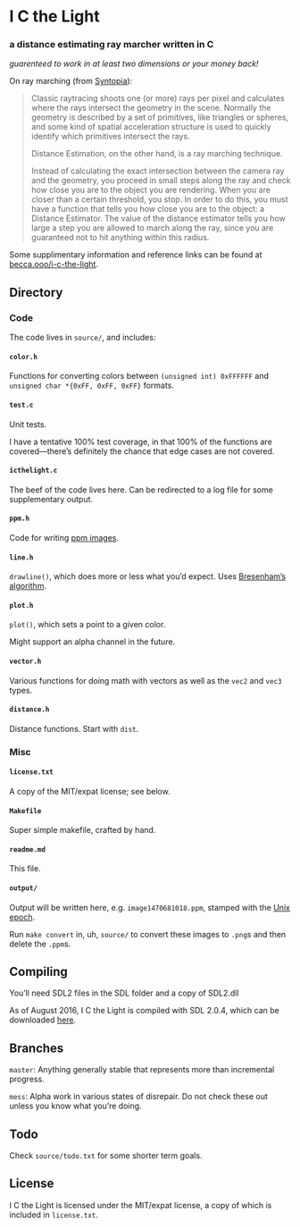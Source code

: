 # I C the Light

### a distance estimating ray marcher written in C

*guarenteed to work in at least two dimensions or your money back!*

On ray marching (from [Syntopia](http://blog.hvidtfeldts.net/index.php/2011/06/distance-estimated-3d-fractals-part-i/)):

> Classic raytracing shoots one (or more) rays per pixel and calculates where the
> rays intersect the geometry in the scene. Normally the geometry is described by
> a set of primitives, like triangles or spheres, and some kind of spatial
> acceleration structure is used to quickly identify which primitives intersect
> the rays.
>
> Distance Estimation, on the other hand, is a ray marching technique.
>
> Instead of calculating the exact intersection between the camera ray and the
> geometry, you proceed in small steps along the ray and check how close you are
> to the object you are rendering. When you are closer than a certain threshold,
> you stop. In order to do this, you must have a function that tells you how
> close you are to the object: a Distance Estimator. The value of the distance
> estimator tells you how large a step you are allowed to march along the ray,
> since you are guaranteed not to hit anything within this radius.

Some supplimentary information and reference links can be found at [becca.ooo/i-c-the-light](https://becca.ooo/i-c-the-light/).

## Directory

### Code

The code lives in `source/`, and includes:

#### `color.h`

Functions for converting colors between `(unsigned int) 0xFFFFFF` and `unsigned char *{0xFF, 0xFF, 0xFF}` formats.

#### `test.c`

Unit tests.

I have a tentative 100% test coverage, in that 100% of the functions are covered—there’s definitely the chance that edge cases are not covered.

#### `icthelight.c`

The beef of the code lives here.
Can be redirected to a log file for some supplementary output.

#### `ppm.h`

Code for writing [ppm images](https://en.m.wikipedia.org/wiki/Netpbm_format).

#### `line.h`

`drawline()`, which does more or less what you’d expect.
Uses [Bresenham’s algorithm](https://en.m.wikipedia.org/wiki/Bresenham%27s_line_algorithm).

#### `plot.h`

`plot()`, which sets a point to a given color.

Might support an alpha channel in the future.

#### `vector.h`

Various functions for doing math with vectors as well as the `vec2` and `vec3` types.

#### `distance.h`

Distance functions. Start with `dist`.

### Misc

#### `license.txt`

A copy of the MIT/expat license; see below.

#### `Makefile`

Super simple makefile, crafted by hand.

#### `readme.md`

This file.

#### `output/`

Output will be written here, e.g. `image1470681018.ppm`, stamped with the [Unix epoch](https://en.wikipedia.org/wiki/Unix_time).

Run `make convert` in, uh, `source/` to convert these images to `.png`s and then delete the `.ppm`s.

## Compiling

You’ll need SDL2 files in the SDL folder and a copy of SDL2.dll

As of August 2016, I C the Light is compiled with SDL 2.0.4, which can be downloaded [here](https://www.libsdl.org/download-2.0.php).

## Branches

`master`:
Anything generally stable that represents more than incremental progress.

`mess`:
Alpha work in various states of disrepair.
Do not check these out unless you know what you’re doing.

## Todo

Check `source/todo.txt` for some shorter term goals.

## License

I C the Light is licensed under the MIT/expat license, a copy of which is included in `license.txt`.
